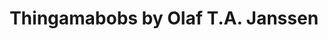 ---
layout: index.html
title: "Thingamabobs by Olaf T.A. Janssen"
description: "A list of thingamajigs I have spent time on, for better or worse, relating to language, programming experiments, websites, apps, writing, drawing, academic pursuits."
---